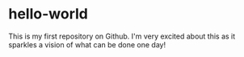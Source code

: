 # hello-world
This is my first repository on Github. I'm very excited about this as it sparkles a vision of what can be done one day!
